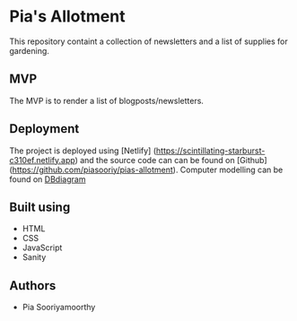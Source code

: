# Pia's Allotment

This repository containt a collection of newsletters and a list of supplies for gardening. 

## MVP
The MVP is to render a list of blogposts/newsletters. 

## Deployment 
The project is deployed using [Netlify] (https://scintillating-starburst-c310ef.netlify.app) and the source code can can be found on [Github] (https://github.com/piasooriy/pias-allotment). Computer modelling can be found on [DBdiagram](https://dbdiagram.io/d/643fc19e6b31947051d92ba4)

## Built using
- HTML
- CSS
- JavaScript
- Sanity

## Authors
- Pia Sooriyamoorthy